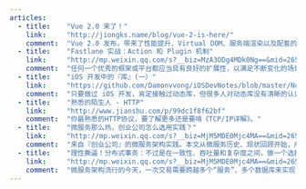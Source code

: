 ```yaml
---
articles:
  - title:    "Vue 2.0 来了！"
    link:     "http://jiongks.name/blog/vue-2-is-here/"
    comment:  "Vue 2.0 发布，带来了性能提升、Virtual DOM、服务端渲染以及配套的 vue-router、vuex、vue-loader 和 vueify 工具链的同步升级。"
  - title:    "Fastlane 实战：Action 和 Plugin 机制"
    link:     "http://mp.weixin.qq.com/s?__biz=MzA3ODg4MDk0Ng==&mid=2651112749&idx=1&sn=6e40ed0adba817fc7812a68d14ce83be"
    comment:  "任何一个优秀的框架或平台都应当具有良好的扩展性，以满足不断变化的场景和个性化需求。移动开发过程中，需要自动化的场景太多，每个团队都有自己的特殊场景，这就需要自动化平台有良好的扩展能力。Fastlane 提供了 Action 来满足个性化需求，Plugin 让你可以在 RubyGems 上发布自己的插件。Fastlane 提供了大量模板，方便自定义 Action。本文介绍了创建 Action 和发布 Plugin 的步骤。"
  - title:    "iOS 开发中的『库』(一）"
    link:     "https://github.com/Damonvvong/iOSDevNotes/blob/master/Notes/framework.md"
    comment:  "只要做过 iOS 开发，肯定接触过动态库，但很多人对动态库没有清晰的认识。本文科普了静态库、动态库、.framwork 文件、.a 文件、Mach-O 等概念，介绍了利用 framework 进行热修复的方法。"
  - title:    "熟悉的陌生人 - HTTP"
    link:     "http://www.jianshu.com/p/99dc1f8f62bf"
    comment:  "你最熟悉的HTTP协议，要了解更多还是要啃《TCP/IP详解》。"
  - title:    "微服务那么热，创业公司怎么选用实践？"
    link:     "http://mp.weixin.qq.com/s?__biz=MjM5MDE0Mjc4MA==&mid=2650994360&idx=1&sn=dd2664e2db6bfc7427a4ea738899840e&chksm=bdbf0eeb8ac887fdd3019e907ead70c9b4b869cb4e38dfe70cfc56eb0499d4ac757d3c918d27&mpshare=1&scene=1&srcid=10113dnp3o79BvhCOuBxRcxV#rd"
    comment:  "来自『创业公司』的微服务架构实践。本文从微服务历史、现状回顾开始，用实际案例落地实践中的问题。虽是创业公司的经验，却可广而用之。"
  - title:    "理性撕逼！分布式事务：不过是在一致性、吞吐量和复杂度之间，做一个选择"
    link:     "http://mp.weixin.qq.com/s?__biz=MjM5MDE0Mjc4MA==&mid=2650994325&idx=1&sn=afe66f9cf65ec61aaaf8422a12618fb2&chksm=bdbf0ec68ac887d03544af86e02ac6f9daf38e22a92ebbfb42df581fd3d924dc2c403e382c21&mpshare=1&scene=1&srcid=1011s9iQcEWl1mUIqZfyjiFg#rd"
    comment:  "微服务架构流行的今天，一次交易需要跨越多个“服务”、多个数据库来实现，传统的技术手段，已经无法应对和满足微服务情况下这些复杂的场景了。从架构的角度来看，业务拆分（数据分区）、数据一致性、性能（可用性）永远是个平衡的艺术。"
---
```

